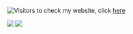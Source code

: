 ![Visitors](https://api.ghprofile.me/view?username=AnkithAbhayan&label=Visitors) 
to check my website, click [here](https://www.youtube.com/watch?v=j5a0jTc9S10) 

<img align="left" src="https://github-readme-stats.vercel.app/api?username=AnkithAbhayan&show_icons=true&theme=gruvboxt&hide_border=true&include_all_commits=true" />
<img align="left" src="https://github-readme-stats.vercel.app/api/top-langs/?username=AnkithAbhayan&layout=compact&card_width=250&show_icons=true&show_icons=true&theme=bruvbox&hide_border=true"/><br>

